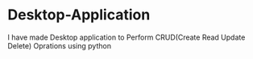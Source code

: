 # Desktop-Application
I have made Desktop application to Perform CRUD(Create Read Update Delete) Oprations using python 
